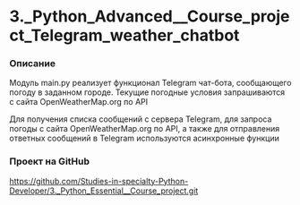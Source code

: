 # 3._Python_Advanced__Course_project_Telegram_weather_chatbot

### Описание
Модуль main.py реализует функционал Telegram чат-бота, сообщающего погоду в заданном городе.
Текущие погодные условия запрашиваются с сайта OpenWeatherMap.org по API

Для получения списка сообщений с сервера Telegram, для запроса погоды с сайта OpenWeatherMap.org по API, а также
для отправления ответных сообщений в Telegram используются асинхронные функции  

### Проект на GitHub
https://github.com/Studies-in-specialty-Python-Developer/3._Python_Essential__Course_project.git
